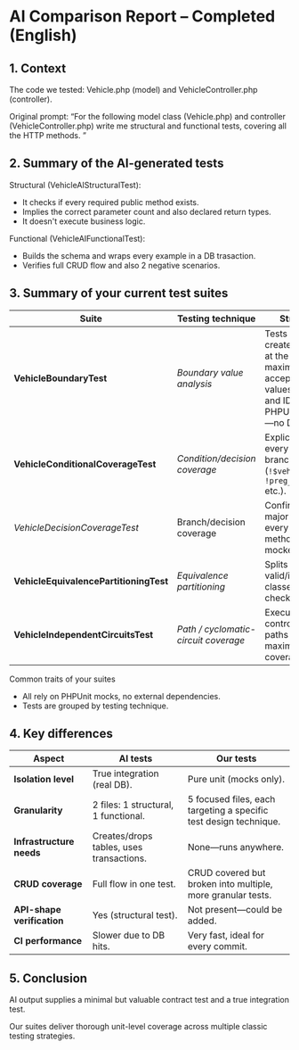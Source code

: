 # AI Comparison Report – Completed (English)
## 1. Context
The code we tested: Vehicle.php (model) and VehicleController.php (controller).

Original prompt: “For the following model class (Vehicle.php) and controller (VehicleController.php) write me structural and functional tests, covering all the HTTP methods. ”

## 2. Summary of the AI-generated tests
Structural (VehicleAIStructuralTest):
- It checks if every required public method exists.
- Implies the correct parameter count and also declared return types.
- It doesn't execute business logic.
  
Functional (VehicleAIFunctionalTest):
- Builds the schema and wraps every example in a DB trasaction.
- Verifies full CRUD flow and also 2 negative scenarios.

## 3. Summary of your current test suites
| Suite                                  | Testing technique                    | Strengths                                                                                                             |
| -------------------------------------- | ------------------------------------ | --------------------------------------------------------------------------------------------------------------------- |
| **VehicleBoundaryTest**                | *Boundary value analysis*            | Tests create/get/delete at the minimum & maximum acceptable values (plates and IDs) using PHPUnit mocks—no DB needed. |
| **VehicleConditionalCoverageTest**     | *Condition/decision coverage*        | Explicitly drives every boolean branch (`!$vehicle`, `!preg_match` etc.).                                             |
| *VehicleDecisionCoverageTest*        | Branch/decision coverage           | Confirms each major branch in every controller method (all mocked).
| **VehicleEquivalencePartitioningTest** | *Equivalence partitioning*           | Splits inputs into valid/invalid classes and checks each.                                                             |
| **VehicleIndependentCircuitsTest**     | *Path / cyclomatic-circuit coverage* | Executes distinct control-flow paths for maximum coverage.                                                            |

Common traits of your suites
- All rely on PHPUnit mocks, no external dependencies.
- Tests are grouped by testing technique.

## 4. Key differences
| Aspect                       | AI tests                                 | Our tests                                                        |
| ---------------------------- | ---------------------------------------- | ----------------------------------------------------------------- |
| **Isolation level**          | True integration (real DB).              | Pure unit (mocks only).                                           |
| **Granularity**              | 2 files: 1 structural, 1 functional.     | 5 focused files, each targeting a specific test design technique. |
| **Infrastructure needs**     | Creates/drops tables, uses transactions. | None—runs anywhere.                                               |
| **CRUD coverage**            | Full flow in one test.                   | CRUD covered but broken into multiple, more granular tests.       |
| **API-shape verification**   | Yes (structural test).                   | Not present—could be added.                                       |
| **CI performance**           | Slower due to DB hits.                   | Very fast, ideal for every commit.                                |

## 5. Conclusion
AI output supplies a minimal but valuable contract test and a true integration test.

Our suites deliver thorough unit-level coverage across multiple classic testing strategies.

